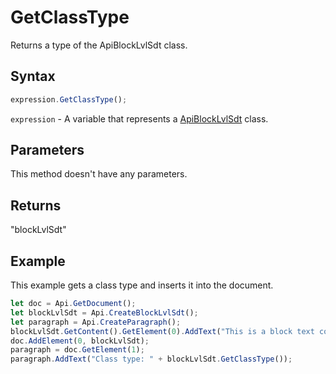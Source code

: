 # GetClassType

Returns a type of the ApiBlockLvlSdt class.

## Syntax

```javascript
expression.GetClassType();
```

`expression` - A variable that represents a [ApiBlockLvlSdt](../ApiBlockLvlSdt.md) class.

## Parameters

This method doesn't have any parameters.

## Returns

"blockLvlSdt"

## Example

This example gets a class type and inserts it into the document.

```javascript
let doc = Api.GetDocument();
let blockLvlSdt = Api.CreateBlockLvlSdt();
let paragraph = Api.CreateParagraph();
blockLvlSdt.GetContent().GetElement(0).AddText("This is a block text content control.");
doc.AddElement(0, blockLvlSdt);
paragraph = doc.GetElement(1);
paragraph.AddText("Class type: " + blockLvlSdt.GetClassType());
```
